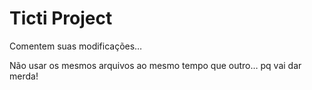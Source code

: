 # Ticti Project

Comentem suas modificações…

Não usar os mesmos arquivos ao mesmo tempo que outro… pq vai dar merda!
